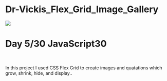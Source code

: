 # Dr-Vickis_Flex_Grid_Image_Gallery
![](https://github.com/DrVicki/Dr-Vickis_Flex_Grid_Image_Gallery/blob/main/Dr_Vickis_Flex_Grid_Image_Gallery/images/Flex_Grid_Images.gif)<br>
<h1>Day 5/30 JavaScript30</h1> <br>
<p> In this project I used CSS Flex Grid to create images and quatations which grow, shrink, hide, and display..</p>
